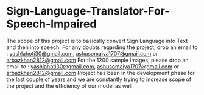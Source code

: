 # Sign-Language-Translator-For-Speech-Impaired
The scope of this project is to basically convert Sign Language into Text and then into speech. 
For any doubts regarding the project, drop an email to : yashlahoti30@gmail.com, ashusomaiya1707@gmail.com or arbazkhan2812@gmail.com
For the 1200 sample images, please drop an email to : yashlahoti30@gmail.com, ashusomaiya1707@gmail.com or arbazkhan2812@gmail.com
Project has been in the development phase for the last couple of years and we are constantly trying to increase scope of the project and the efficiency of our model as well.
